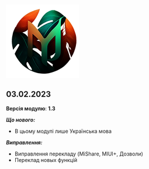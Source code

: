 
<img src="https://raw.githubusercontent.com/kazhemons/CNtoRU/main/img/Logo.png">

## 03.02.2023 ##

**Версія модулю**: **1.3**

***Що нового:***
- В цьому модулі лише Українська мова

***Виправлення:***
- Виправлення перекладу (MiShare, MIUI+, Дозволи)
- Переклад новых функцій
